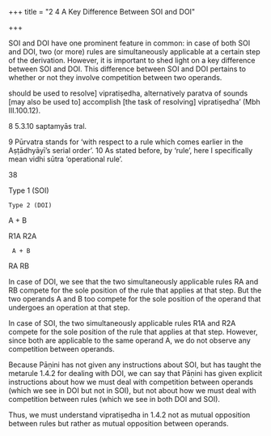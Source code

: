 +++
title = "2 4 A Key Difference Between SOI and DOI"

+++

SOI and DOI have one prominent feature in common: in case of both SOI and DOI, two (or  more) rules are simultaneously applicable at a certain step of the derivation. However, it is  important to shed light on a key difference between SOI and DOI. This difference between SOI  and DOI pertains to whether or not they involve competition between two operands.  

should be used to resolve] vipratiṣedha, alternatively paratva of sounds [may also be used to]  accomplish [the task of resolving] vipratiṣedha’ (Mbh III.100.12). 

8 5.3.10 saptamyās tral. 

9 Pūrvatra stands for ‘with respect to a rule which comes earlier in the Aṣṭādhyāyī’s serial order’.  10 As stated before, by ‘rule’, here I specifically mean vidhi sūtra ‘operational rule’. 

38 

Type 1 (SOI) 

	Type 2 (DOI)

	  

 A + B 

  

 R1A R2A

	 A + B 

  

 RA RB

	







In case of DOI, we see that the two simultaneously applicable rules RA and RB compete for the  sole position of the rule that applies at that step. But the two operands A and B too compete for  the sole position of the operand that undergoes an operation at that step. 

In case of SOI, the two simultaneously applicable rules R1A and R2A compete for the sole  position of the rule that applies at that step. However, since both are applicable to the same  operand A, we do not observe any competition between operands. 

Because Pāṇini has not given any instructions about SOI, but has taught the metarule 1.4.2 for  dealing with DOI, we can say that Pāṇini has given explicit instructions about how we must  deal with competition between operands (which we see in DOI but not in SOI), but not about  how we must deal with competition between rules (which we see in both DOI and SOI).  

Thus, we must understand vipratiṣedha in 1.4.2 not as mutual opposition between rules but  rather as mutual opposition between operands. 
